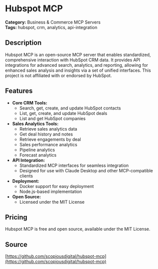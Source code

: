 # Hubspot MCP

**Category:** Business & Commerce MCP Servers  
**Tags:** hubspot, crm, analytics, api-integration

## Description
Hubspot MCP is an open-source MCP server that enables standardized, comprehensive interaction with HubSpot CRM data. It provides API integrations for advanced search, analytics, and reporting, allowing for enhanced sales analysis and insights via a set of unified interfaces. This project is not affiliated with or endorsed by HubSpot.

## Features
- **Core CRM Tools:**
  - Search, get, create, and update HubSpot contacts
  - List, get, create, and update HubSpot deals
  - List and get HubSpot companies
- **Sales Analytics Tools:**
  - Retrieve sales analytics data
  - Get deal history and notes
  - Retrieve engagements by deal
  - Sales performance analytics
  - Pipeline analytics
  - Forecast analytics
- **API Integration:**
  - Standardized MCP interfaces for seamless integration
  - Designed for use with Claude Desktop and other MCP-compatible clients
- **Deployment:**
  - Docker support for easy deployment
  - Node.js-based implementation
- **Open Source:**
  - Licensed under the MIT License

## Pricing
Hubspot MCP is free and open source, available under the MIT License.

## Source
[https://github.com/scopiousdigital/hubspot-mcp](https://github.com/scopiousdigital/hubspot-mcp)